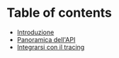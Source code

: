# Table of contents

* [Introduzione](README.md)
* [Panoramica dell'API](panoramica-dellapi.md)
* [Integrarsi con il tracing](integrarsi-con-il-tracing.md)
